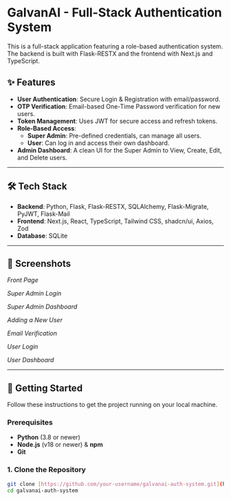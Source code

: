 # GalvanAI - Full-Stack Authentication System

This is a full-stack application featuring a role-based authentication system. The backend is built with Flask-RESTX and the frontend with Next.js and TypeScript.

## ✨ Features

-   **User Authentication**: Secure Login & Registration with email/password.
-   **OTP Verification**: Email-based One-Time Password verification for new users.
-   **Token Management**: Uses JWT for secure access and refresh tokens.
-   **Role-Based Access**:
    -   **Super Admin**: Pre-defined credentials, can manage all users.
    -   **User**: Can log in and access their own dashboard.
-   **Admin Dashboard**: A clean UI for the Super Admin to View, Create, Edit, and Delete users.

---

## 🛠️ Tech Stack

-   **Backend**: Python, Flask, Flask-RESTX, SQLAlchemy, Flask-Migrate, PyJWT, Flask-Mail
-   **Frontend**: Next.js, React, TypeScript, Tailwind CSS, shadcn/ui, Axios, Zod
-   **Database**: SQLite

---

## 📸 Screenshots


*Front Page*


*Super Admin Login*


*Super Admin Dashboard*


*Adding a New User*


*Email Verification*


*User Login*


*User Dashboard*

---

## 🚀 Getting Started

Follow these instructions to get the project running on your local machine.

### Prerequisites

-   **Python** (3.8 or newer)
-   **Node.js** (v18 or newer) & **npm**
-   **Git**

### 1. Clone the Repository

```bash
git clone [https://github.com/your-username/galvanai-auth-system.git](https://github.com/your-username/galvanai-auth-system.git)
cd galvanai-auth-system